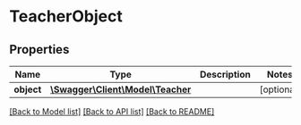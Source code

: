 # TeacherObject

## Properties
Name | Type | Description | Notes
------------ | ------------- | ------------- | -------------
**object** | [**\Swagger\Client\Model\Teacher**](Teacher.md) |  | [optional] 

[[Back to Model list]](../../README.md#documentation-for-models) [[Back to API list]](../../README.md#documentation-for-api-endpoints) [[Back to README]](../../README.md)

